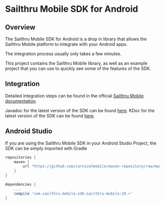 Sailthru Mobile SDK for Android
==========================

Overview
-------

The Sailthru Mobile SDK for Android is a drop in library that allows the Sailthru Mobile platform to integrate with your Android apps.

The integration process usually only takes a few minutes.

This project contains the Sailthru Mobile library, as well as an example project that you can use to quickly see some of the features of the SDK.

Integration
------

Detailed integration steps can be found in the official [Sailthru Mobile documentation](http://docs.mobile.sailthru.com/docs/android-integration).

Javadoc for the latest version of the SDK can be found [here](http://sailthru.github.io/sailthru-mobile-android-sdk/javadoc/latest/).
KDoc for the latest version of the SDK can be found [here](http://sailthru.github.io/sailthru-mobile-android-sdk/kotlin/latest/).

Android Studio
-------

If you are using the Sailthru Mobile SDK in your Android Studio Project, the SDK can be simply imported with Gradle

```Groovy
repositories {
    maven {
        url "https://github.com/carnivalmobile/maven-repository/raw/master/"
    }
}

dependencies {
    ...
    compile 'com.sailthru.mobile.sdk:sailthru-mobile:19.+'
}
```
